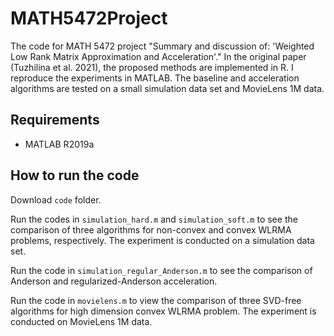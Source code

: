 # MATH5472Project
The code for MATH 5472 project "Summary and discussion of: 'Weighted Low Rank Matrix Approximation and Acceleration'." In the original paper (Tuzhilina et al. 2021), the proposed methods are implemented in R. I reproduce the experiments in MATLAB. The baseline and acceleration algorithms are tested on a small simulation data set and MovieLens 1M data.

## Requirements
- MATLAB R2019a

## How to run the code
Download `code` folder.

Run the codes in `simulation_hard.m` and `simulation_soft.m` to see the comparison of three algorithms for non-convex and convex WLRMA problems, respectively. The experiment is conducted on a simulation data set.

Run the code in `simulation_regular_Anderson.m` to see the comparison of Anderson and regularized-Anderson acceleration.

Run the code in `movielens.m` to view the comparison of three SVD-free algorithms for high dimension convex WLRMA problem. The experiment is conducted on MovieLens 1M data.
